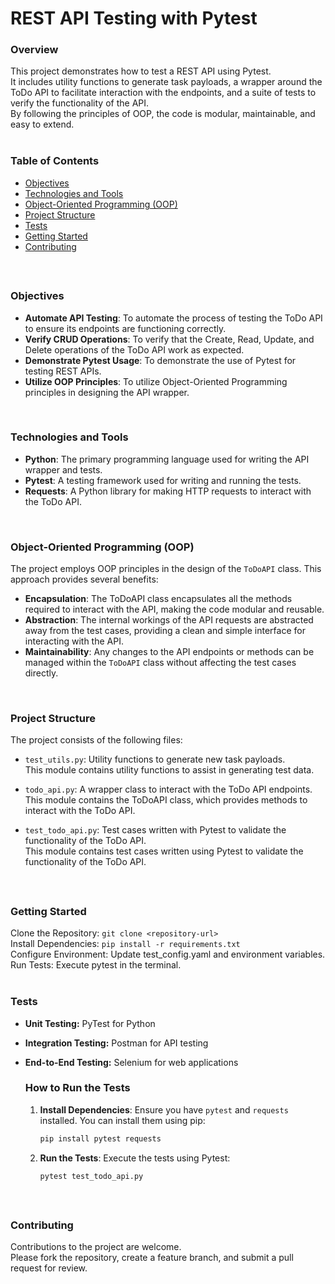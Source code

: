# REST API Testing with Pytest

### Overview
This project demonstrates how to test a REST API using Pytest.</br>
It includes utility functions to generate task payloads, a wrapper around the ToDo API to facilitate interaction with the endpoints, and a suite of tests to verify the functionality of the API.</br>
By following the principles of OOP, the code is modular, maintainable, and easy to extend.</br>
</br>

### Table of Contents
- [Objectives](#Objectives)
- [Technologies and Tools](#technologies-and-tools)
- [Object-Oriented Programming (OOP)](#object-oriented-programming-oop)
- [Project Structure](#project-structure)
- [Tests](#tests)
- [Getting Started](#getting-started)
- [Contributing](#contributing)
</br>

##

### Objectives
* **Automate API Testing**: To automate the process of testing the ToDo API to ensure its endpoints are functioning correctly.</br>
* **Verify CRUD Operations**: To verify that the Create, Read, Update, and Delete operations of the ToDo API work as expected.</br>
* **Demonstrate Pytest Usage**: To demonstrate the use of Pytest for testing REST APIs.</br>
* **Utilize OOP Principles**: To utilize Object-Oriented Programming principles in designing the API wrapper.</br>
</br>

### Technologies and Tools
* **Python**: The primary programming language used for writing the API wrapper and tests.</br>
* **Pytest**: A testing framework used for writing and running the tests.</br>
* **Requests**: A Python library for making HTTP requests to interact with the ToDo API.</br>
</br>

### Object-Oriented Programming (OOP)
The project employs OOP principles in the design of the `ToDoAPI` class. This approach provides several benefits:

* **Encapsulation**: The ToDoAPI class encapsulates all the methods required to interact with the API, making the code modular and reusable.
* **Abstraction**: The internal workings of the API requests are abstracted away from the test cases, providing a clean and simple interface for interacting with the API.
* **Maintainability**: Any changes to the API endpoints or methods can be managed within the `ToDoAPI` class without affecting the test cases directly.</br>
</br>

### Project Structure
The project consists of the following files:

* `test_utils.py`: Utility functions to generate new task payloads.</br>
This module contains utility functions to assist in generating test data.</br>
* `todo_api.py`: A wrapper class to interact with the ToDo API endpoints.</br>
This module contains the ToDoAPI class, which provides methods to interact with the ToDo API.</br>

* `test_todo_api.py`: Test cases written with Pytest to validate the functionality of the ToDo API.</br>
This module contains test cases written using Pytest to validate the functionality of the ToDo API.</br>
</br>

##

### Getting Started
Clone the Repository: `git clone <repository-url>`</br>
Install Dependencies: `pip install -r requirements.txt`</br>
Configure Environment: Update test_config.yaml and environment variables.</br>
Run Tests: Execute pytest in the terminal.</br>
</br>

### Tests
- **Unit Testing:** PyTest for Python
- **Integration Testing:** Postman for API testing
- **End-to-End Testing:** Selenium for web applications

    ### How to Run the Tests
    1. **Install Dependencies**:
    Ensure you have `pytest` and `requests` installed. You can install them using pip:

        ```sh
        pip install pytest requests
        ```

    2. **Run the Tests**:
    Execute the tests using Pytest:

        ```sh
        pytest test_todo_api.py
        ```
</br>

##

### Contributing
Contributions to the project are welcome.</br>
Please fork the repository, create a feature branch, and submit a pull request for review.</br>